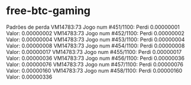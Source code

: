 # free-btc-gaming

Padrões de perda
VM14783:73 Jogo num #451/1100: Perdi 0.00000001 Valor: 0.00000002
VM14783:73 Jogo num #452/1100: Perdi 0.00000002 Valor: 0.00000004
VM14783:73 Jogo num #453/1100: Perdi 0.00000004 Valor: 0.00000008
VM14783:73 Jogo num #454/1100: Perdi 0.00000008 Valor: 0.00000017
VM14783:73 Jogo num #455/1100: Perdi 0.00000017 Valor: 0.00000036
VM14783:73 Jogo num #456/1100: Perdi 0.00000036 Valor: 0.00000076
VM14783:73 Jogo num #457/1100: Perdi 0.00000076 Valor: 0.00000160
VM14783:73 Jogo num #458/1100: Perdi 0.00000160 Valor: 0.00000336
